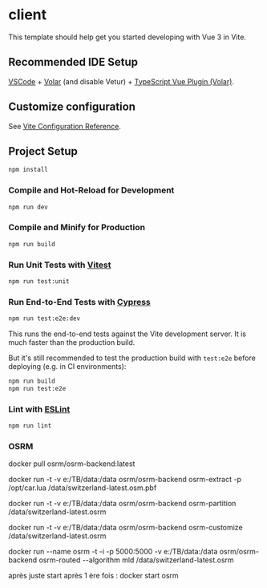 # client

This template should help get you started developing with Vue 3 in Vite.

## Recommended IDE Setup

[VSCode](https://code.visualstudio.com/) + [Volar](https://marketplace.visualstudio.com/items?itemName=Vue.volar) (and disable Vetur) + [TypeScript Vue Plugin (Volar)](https://marketplace.visualstudio.com/items?itemName=Vue.vscode-typescript-vue-plugin).

## Customize configuration

See [Vite Configuration Reference](https://vitejs.dev/config/).

## Project Setup

```sh
npm install
```

### Compile and Hot-Reload for Development

```sh
npm run dev
```

### Compile and Minify for Production

```sh
npm run build
```

### Run Unit Tests with [Vitest](https://vitest.dev/)

```sh
npm run test:unit
```

### Run End-to-End Tests with [Cypress](https://www.cypress.io/)

```sh
npm run test:e2e:dev
```

This runs the end-to-end tests against the Vite development server.
It is much faster than the production build.

But it's still recommended to test the production build with `test:e2e` before deploying (e.g. in CI environments):

```sh
npm run build
npm run test:e2e
```

### Lint with [ESLint](https://eslint.org/)

```sh
npm run lint
```

### OSRM

docker pull osrm/osrm-backend:latest

docker run -t -v e:/TB/data:/data osrm/osrm-backend osrm-extract -p /opt/car.lua /data/switzerland-latest.osm.pbf

docker run -t -v e:/TB/data:/data osrm/osrm-backend osrm-partition /data/switzerland-latest.osrm

docker run -t -v e:/TB/data:/data osrm/osrm-backend osrm-customize /data/switzerland-latest.osrm

docker run --name osrm -t -i -p 5000:5000 -v e:/TB/data:/data osrm/osrm-backend osrm-routed --algorithm mld /data/switzerland-latest.osrm

après juste start après 1 ère fois : docker start osrm